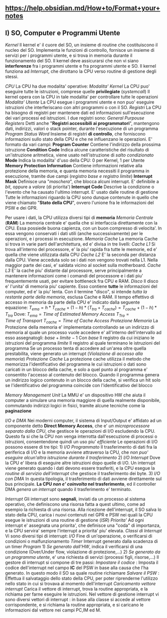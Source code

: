 https://help.obsidian.md/How+to/Format+your+notes
----------------------------------------------------------------------
**I) SO, Computer e Programmi Utente**
---
*Kernel*
	Il kernel e' il cuore del SO, un insieme di routine che costituiscono il nucleo del SO. Implementa le funzioni di controllo, fornisce un insieme di servizi per i programmi utente, e si trova in memoria durante il funzionamento del SO.
	Il kernel deve assicurarsi che non vi siano **interferenze** fra i programmi utente e fra programmi utente e SO.
	Il kernel funziona ad *Interrupt*, che dirottano la CPU verso routine di gestione degli stessi.

*CPU*
	La CPU ha due modalita' operative:
	*Modalita' Kernel*
		La CPU puo' eseguire tutte le istruzioni, comprese quelle **privilegiate** (*systemcall*)
		Il kernel opera con la CPU in tale modalita' per controllare tutte le operazioni
	*Modalita' Utente*
		La CPU esegue i programmi utente e non puo' eseguire istruzioni che interferiscano con altri programmi o con il SO.
	*Registri*
		La CPU ha bisogno di registri per mantenere dati ed informazioni sull'esecuzione dei vari processi ed istruzioni. I due registri sono:
		*General Purpouse Registers*
			Detti anche "**Registri accessibili ai programmatori**", mantengono dati, indirizzi, valori o stack pointer, durante l'esecuzione di un programma
		*Program Status Word*
			Insieme di registri **di controllo**, che forniscono informazioni sullo stato della CPU e che ne influenzano le operazioni.
			E' formato da vari campi:
			**Program Counter**
				Contiene l'indirizzo della prossima istruzione
			**Condition Code**
				Indica alcune caratteristiche del risultato di un'istruzione aritmetica, viene usato nell'istruzione di *salto condizionato*
			**Mode**
				Indica la modalita' d'uso della CPU: 0 per Kernel, 1 per Utente
			**Memory Protection Information**
				Contiene informazioni relative alla protezione della memoria, e quanta memoria necessiti il programma in esecuzione, tramite due campi (*registro base e registro limite*)
			**Interrupt Mask**
				Definisce una "*maschera*", che blocca alcuni interrupt. E' definibile a *bit*, oppure a *valore* (di priorita')
			**Interrupt Code**
				Descrive la condizione o l'evento che ha causato l'ultimo interrupt. E' usato dalle routine di gestione
		Tutte le informazioni riguardo la CPU sono dunque contenute in quello che viene chiamato "**Stato della CPU**", ovvero l'unione fra le informazioni del PSW e dei GPR.

Per usare i dati, la CPU utilizza diversi tipi di **memoria**
	*Memoria Centrale* (**RAM**)
		La memoria centrale e' quella che si interfaccia direttamente con la CPU. Essa possiede buona capienza, con un buon compresso di velocita'. In essa vengono conservati i dati utili (anche successivamente) per le operazioni, e i processi in esecuzione.
	*Memoria Cache*
		La memoria Cache si trova in varie parti dell'architettura, ed e' divisa in tre livelli:
		*Cache L1*
			Si trova all'interno del processore, e' la piu' rapida fra tutte le memorie, ed e' quella che viene utilizzata dalla CPU
		*Cache L2*
			E' la seconda per distanza dalla CPU. Viene acceduta solo se i dati non vengono trovati nella L1. Nella maggior parte dei casi, e' saldata vicino al socket sulla motherboard.
		*Cache L3*
			E' la cache piu' distante dal processore, serve principalmente a mantenere informazioni come i comandi del processore e i dati piu' frequentemente usati, per evitare bottleneck fra CPU e RAM.
	*Disco*
		Il disco e' l'unita' di memoria piu' capiente. Esso contiene **tutte** le informazioni del computer, ed e' la piu' lenta. Con il termine "disco", si intende *tutta la restante parte della memoria*, esclusa Cache e RAM.
	Il tempo effettivo di accesso in memoria da parte della CPU e' indicato dalla seguente equazione:
	$T_{ema} = h * T_{cache} + (1-h)*(T_{tra}+T_{cache}) = T_{cache}+(1-h)*T_{tra}$
	Dove:
	$T_{ema} = Time \ of \ Estimated \ Memory \ Access$
	$T_{Tra} = Time \ of \ Transport$
	$T_{cache} = Time \ of \ Cache \ Access$
	*Protezione Memoria*
		La Protezione della memoria e' implementata controllando se un indirizzo di memoria al quale un processo vuole accedere e' all'interno dell'intervallo ad esso assegnatogli:
		$base + limite - 1$
		Con 
		*base* 
			Il registro da cui iniziano le istruzioni del programma
		*limite*
			Il registro al quale terminano le istruzioni del programma
		Se un processo tenta di accedere ad un'area oltre quella prestabilita, viene generato un interrupt (*Violazione di accesso alla memoria*)
	*Protezione Cache*
		La protezione cache utilizza il metodo che memorizza l'identificativo del programma le cui istruzioni o dati sono caricati in un blocco della cache, e solo a quel punto al programma e' consentito l'accesso al contenuto del blocco. Quando il programma genera un indirizzo logico contenuto in un blocco della cache, si verifica un hit solo se l'identificativo del programma coincide con l'identificativo del blocco

*Memory Management Unit*
	La MMU e' un dispositivo HW che aiuta il computer a simulare una memoria maggiore di quella realmente disponibile, commutando indirizzi logici in fisici, tramite alcune tecniche come la **paginazione**

*I/O e DMA*
	Nei moderni computer, il sistema di Input/Output e' affidato ad un componente detto **Direct Memory Access**, che e' *un microprocessore separato dalla CPU*, che gestisce le operazioni di I/O escludendo la CPU. Questo fa si che la CPU non venga interrotta dall'esecuzione di processi o istruzioni, consentendone quindi un uso piu' *efficiente*
	Le operazioni di I/O possono essere di tre tipi:
	1) *I/O Programmato*
		Il trasferimento di dati fra la periferica di I/O e la memoria avviene attraverso la CPU, che *non puo' eseguire alcun'altra istruzione durante il trasferimento*
	2) *I/O Interrupt*
		Dove la CPU e' libera di eseguire altre istruzioni dopo quelle di I/O. Un interrupt viene generato quando i dati devono essere trasferiti, e la CPU esegue la *routine di servizio dell'interrupt* che gestisce il trasferimento dei byte.
	3) *I/O con DMA*
		In questa tipologia, il trasferimento di dati avviene direttamente sul bus principale. **La CPU *non e' coinvolta* nel trasferimento**, ed il controller DMA *genera un interrupt* quando il trasferimento e' terminato.

*Interrupt*
	Gli interrupt sono **segnali**, inviati da un processo al sistema operativo, che definiscono una risorsa fatta a quest ultimo, come ad esempio la richiesta di una risorsa.
	Alla ricezione dell'interrupt, il SO salva lo stato della CPU, carica i nuovi contenuti nel GPR e PSW nei quali la CPU esegue le istruzioni di una routine di gestione (*ISR*)
	*Priorita'*
		Ad ogni interrupt e' assegnata una priorita', che definisce una "coda" di importanza, e la CPU servira' sempre l'interrupt a priorita' piu' elevata.
	*Classi di Interrupt*
		Vi sono diversi tipi di interrupt:
		*I/O*
			Fine di un'operazione, o verificarsi di condizioni o malfunzionamento
		*Timer*
			Interrupt generato dalla scadenza di un timer
		*Program*
			1) *Se generato dall'HW*, indica il verificarsi di una condizione (Over/Under flow, violazione di protezione,...)
			2) *Se generato da un programma utente*, e' una richiesta di servizi (processi figli, risorse,...)
	Il gestore di interrupt si compone di tre passi:
	*Impostare il codice* : 
		Imposta il codice dell'interrupt nel campo **IC** del PSW in base alla causa che l'ha generato. In questo modo il SO sa quale routine richiamare
	*Salvare il PSW* :
		Effettua il salvataggio dello stato della CPU, per poter riprenderne l'utilizzo nello stato in cui si trovava al momento dell'interrupt
	*Caricamento vettore interrupt*
		Carica il vettore di interrupt, trova la routine appropriata, e la richiama per farne eseguire le istruzioni.
		Nel vettore di gestione interrupt vi sono diversi vettori di interrupt : in base alla classe si accede al vettore corrispondente, e si richiama la routine appropriata, e si caricano le informazioni dal vettore nei campi PC,IM ed M.